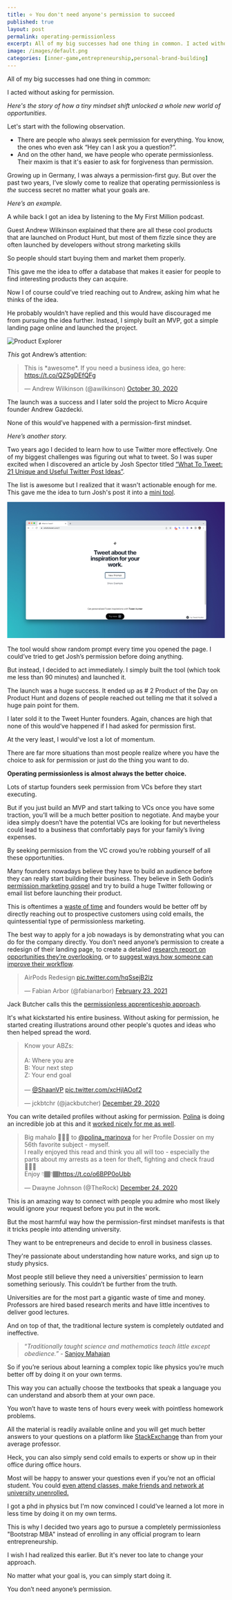 ```yaml
---
title: ⭐️ You don't need anyone's permission to succeed
published: true
layout: post
permalink: operating-permissionless
excerpt: All of my big successes had one thing in common. I acted without asking for permission.
image: /images/default.png
categories: [inner-game,entrepreneurship,personal-brand-building]
---
```


All of my big successes had one thing in common: 

I acted without asking for permission.

*Here's the story of how a tiny mindset shift unlocked a whole new world of opportunities.*

Let's start with the following observation. 

* There are people who always seek permission for everything. You know, the ones who even ask “Hey can I ask you a question?”.
* And on the other hand, we have people who operate permissionless. Their maxim is that it's easier to ask for forgiveness than permission.

Growing up in Germany, I was always a permission-first guy. But over the past two years, I’ve slowly come to realize that operating permissionless is *the* success secret no matter what your goals are.

*Here’s an example.*

A while back I got an idea by listening to the My First Million podcast.  

Guest Andrew Wilkinson explained that there are all these cool products that are launched on Product Hunt, but most of them fizzle since they are often launched by developers without strong marketing skills

So people should start buying them and market them properly. 

This gave me the idea to offer a database that makes it easier for people to find interesting products they can acquire.

Now I of course could’ve tried reaching out to Andrew, asking him what he thinks of the idea. 

He probably wouldn’t have replied and this would have discouraged me from pursuing the idea further. Instead, I simply built an MVP, got a simple landing page online and launched the project. 

![Product Explorer](/images/product-explorer.png)


*This* got Andrew’s attention:

<blockquote class="twitter-tweet"><p lang="en" dir="ltr">This is *awesome*. If you need a business idea, go here: <a href="https://t.co/QZSgDEfQFg">https://t.co/QZSgDEfQFg</a></p>&mdash; Andrew Wilkinson (@awilkinson) <a href="https://twitter.com/awilkinson/status/1322263313095389184?ref_src=twsrc%5Etfw">October 30, 2020</a></blockquote> <script async src="https://platform.twitter.com/widgets.js" charset="utf-8"></script>


The launch was a success and I later sold the project to Micro Acquire founder Andrew Gazdecki.



None of this would’ve happened with a permission-first mindset.

*Here’s another story.*

Two years ago I decided to learn how to use Twitter more effectively. One of my biggest challenges was figuring out what to tweet. So I was super excited when I discovered an article by 
Josh Spector titled [“What To Tweet: 21 Unique and Useful Twitter Post Ideas”](https://joshspector.com/what-to-tweet/).

The list is awesome but I realized that it wasn't actionable enough for me. This gave me the idea to turn Josh's post it into a [mini tool](https://whattotweet.com). 

![What to Tweet](/images/what-to-tweet.png)


The tool would show random prompt every time you opened the page. I could’ve tried to get Josh’s permission before doing anything. 

But instead, I decided to act immediately. I simply built the tool (which took me less than 90 minutes) and launched it.

The launch was a huge success. It ended up as # 2 Product of the Day on Product Hunt and dozens of people reached out telling me that it solved a huge pain point for them. 

I later sold it to the Tweet Hunter founders. Again, chances are high that none of this would’ve happened if I had asked for permission first. 

At the very least, I would've lost a lot of momentum.

There are far more situations than most people realize where you have the choice to ask for permission or just do the thing you want to do.

**Operating permissionless is almost always the better choice.**

Lots of startup founders seek permission from VCs before they start executing.

But if you just build an MVP and start talking to VCs once you have some traction, you’ll will be a much better position to negotiate. And maybe your idea simply doesn’t have the potential VCs are looking for but nevertheless could lead to a business that comfortably pays for your family’s living expenses.

By seeking permission from the VC crowd you’re robbing yourself of all these opportunities.

Many founders nowadays believe they have to build an audience before they can really start building their business. They believe in Seth Godin’s  [permission marketing gospel](https://seths.blog/2008/01/permission-mark/) and try to build a huge Twitter following or email list before launching their product.

This is oftentimes a [waste of time](https://jakobgreenfeld.com/build_an_audience) and founders would be better off by directly reaching out to prospective customers using cold emails, the quintessential type of permissionless marketing.

The best way to apply for a job nowadays is by demonstrating what you can do for the company directly. You don’t need anyone’s permission to create a redesign of their landing page, to create a detailed [research report on opportunities they’re overlooking](https://www.businessinsider.com/nina-mufleh-airbnb-resume-2015-4?r=US&IR=T), or to [suggest ways how someone can improve their workflow](https://twitter.com/optemized/status/1323322418157420550).


<blockquote class="twitter-tweet"><p lang="en" dir="ltr">AirPods Redesign <a href="https://t.co/hqSsejB2lz">pic.twitter.com/hqSsejB2lz</a></p>&mdash; Fabian Arbor (@fabianarbor) <a href="https://twitter.com/fabianarbor/status/1364216914457804803?ref_src=twsrc%5Etfw">February 23, 2021</a></blockquote> 

Jack Butcher calls this the [permissionless apprenticeship approach](https://twitter.com/jackbutcher/status/1261139777061113858).

It's what kickstarted his entire business. Without asking for permission, he started creating illustrations around other people's quotes and ideas who then helped spread the word.

<blockquote class="twitter-tweet"><p lang="en" dir="ltr">Know your ABZs:<br><br>A: Where you are<br>B: Your next step<br>Z: Your end goal<br><br>— <a href="https://twitter.com/ShaanVP?ref_src=twsrc%5Etfw">@ShaanVP</a> <a href="https://t.co/xcHjlAOof2">pic.twitter.com/xcHjlAOof2</a></p>&mdash; jckbtchr (@jackbutcher) <a href="https://twitter.com/jackbutcher/status/1343732490259861504?ref_src=twsrc%5Etfw">December 29, 2020</a></blockquote> 


You can write detailed profiles without asking for permission. [Polina](https://theprofile.substack.com) is doing an incredible job at this and it [worked nicely for me as well](https://twitter.com/jakobgreenfeld/status/1505938847258927115).

<blockquote class="twitter-tweet"><p lang="en" dir="ltr">Big mahalo 🙏🏾🌺 to <a href="https://twitter.com/polina_marinova?ref_src=twsrc%5Etfw">@polina_marinova</a> for her Profile Dossier on my 56th favorite subject - myself. <br>I really enjoyed this read and think you all will too - especially the parts about my arrests as a teen for theft, fighting and check fraud 🤦🏽‍♂️<br>Enjoy 👇🏾👇🏾<a href="https://t.co/o6BPP0oUbb">https://t.co/o6BPP0oUbb</a></p>&mdash; Dwayne Johnson (@TheRock) <a href="https://twitter.com/TheRock/status/1342253035087560704?ref_src=twsrc%5Etfw">December 24, 2020</a></blockquote> 

This is an amazing way to connect with people you admire who most likely would ignore your request before you put in the work.

But the most harmful way how the permission-first mindset manifests is that it tricks people into attending university. 

They want to be entrepreneurs and decide to enroll in business classes.

They're passionate about understanding how nature works, and sign up to study physics.

Most people still believe they need a universities’ permission to learn something seriously. This couldn’t be further from the truth. 

Universities are for the most part a gigantic waste of time and money. Professors are hired based research merits and have little incentives to deliver good lectures. 

And on top of that, the traditional lecture system is completely outdated and ineffective.

> “*Traditionally taught science and mathematics teach little except obedience.” -* [Sanjoy Mahajan](https://arxiv.org/pdf/physics/0512202.pdf)

So if you’re serious about learning a complex topic like physics you’re much better off by doing it on your own terms. 

This way you can actually choose the textbooks that speak a language you can understand and absorb them at your own pace.

You won’t have to waste tens of hours every week with pointless homework problems. 

All the material is readily available online and you will get much better answers to your questions on a platform like [StackExchange](https://physics.stackexchange.com) than from your average professor.

Heck, you can also simply send cold emails to experts or show up in their office during office hours. 

Most will be happy to answer your questions even if you’re not an official student. You could [even attend classes, make friends and network at university unenrolled.](https://www.theatlantic.com/business/archive/2015/03/the-man-who-snuck-into-the-ivy-league-without-paying-a-thing/386917/) 

I got a phd in physics but I'm now convinced I could've learned a lot more in less time by doing it on my own terms. 

This is why I decided two years ago to pursue a completely permissionless "Bootstrap MBA" instead of enrolling in any official program to learn entrepreneurship.

I wish I had realized this earlier. But it's never too late to change your approach. 

No matter what your goal is, you can simply start doing it. 

You don’t need anyone’s permission.